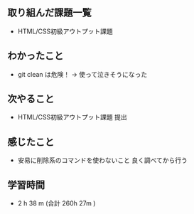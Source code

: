 ## 取り組んだ課題一覧
- HTML/CSS初級アウトプット課題
## わかったこと
- git clean は危険！ → 使って泣きそうになった
## 次やること
- HTML/CSS初級アウトプット課題 提出 
## 感じたこと
- 安易に削除系のコマンドを使わないこと 良く調べてから行う
## 学習時間
- 2 h 38 m (合計 260h 27m )
